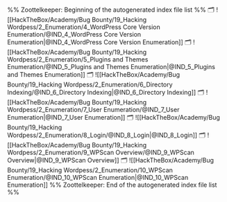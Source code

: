 %% Zoottelkeeper: Beginning of the autogenerated index file list  %%
🗂️ ![[HackTheBox/Academy/Bug Bounty/19_Hacking Wordpess/2_Enumeration/4_WordPress Core Version Enumeration/@IND_4_WordPress Core Version Enumeration|@IND_4_WordPress Core Version Enumeration]]
🗂️ ![[HackTheBox/Academy/Bug Bounty/19_Hacking Wordpess/2_Enumeration/5_Plugins and Themes Enumeration/@IND_5_Plugins and Themes Enumeration|@IND_5_Plugins and Themes Enumeration]]
🗂️ ![[HackTheBox/Academy/Bug Bounty/19_Hacking Wordpess/2_Enumeration/6_Directory Indexing/@IND_6_Directory Indexing|@IND_6_Directory Indexing]]
🗂️ ![[HackTheBox/Academy/Bug Bounty/19_Hacking Wordpess/2_Enumeration/7_User Enumeration/@IND_7_User Enumeration|@IND_7_User Enumeration]]
🗂️ ![[HackTheBox/Academy/Bug Bounty/19_Hacking Wordpess/2_Enumeration/8_Login/@IND_8_Login|@IND_8_Login]]
🗂️ ![[HackTheBox/Academy/Bug Bounty/19_Hacking Wordpess/2_Enumeration/9_WPScan Overview/@IND_9_WPScan Overview|@IND_9_WPScan Overview]]
🗂️ ![[HackTheBox/Academy/Bug Bounty/19_Hacking Wordpess/2_Enumeration/10_WPScan Enumeration/@IND_10_WPScan Enumeration|@IND_10_WPScan Enumeration]]
%% Zoottelkeeper: End of the autogenerated index file list  %%
